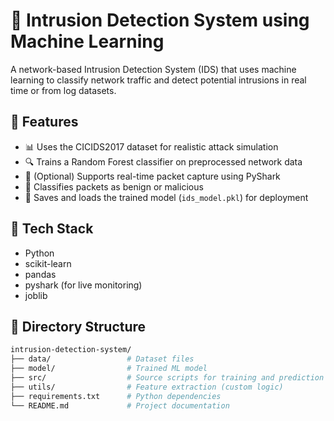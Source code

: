 # 🔐 Intrusion Detection System using Machine Learning

A network-based Intrusion Detection System (IDS) that uses machine learning to classify network traffic and detect potential intrusions in real time or from log datasets.

## 🚀 Features
- 📊 Uses the CICIDS2017 dataset for realistic attack simulation
- 🔍 Trains a Random Forest classifier on preprocessed network data
- 📡 (Optional) Supports real-time packet capture using PyShark
- 🧠 Classifies packets as benign or malicious
- 💾 Saves and loads the trained model (`ids_model.pkl`) for deployment

## 🧰 Tech Stack
- Python
- scikit-learn
- pandas
- pyshark (for live monitoring)
- joblib

## 📂 Directory Structure
```bash
intrusion-detection-system/
├── data/                 # Dataset files
├── model/                # Trained ML model
├── src/                  # Source scripts for training and prediction
├── utils/                # Feature extraction (custom logic)
├── requirements.txt      # Python dependencies
└── README.md             # Project documentation
